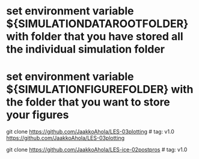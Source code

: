 # set environment variable ${SIMULATIONDATAROOTFOLDER} with folder that you have stored all the individual simulation folder


# set environment variable ${SIMULATIONFIGUREFOLDER} with the folder that you want to store your figures



git clone https://github.com/JaakkoAhola/LES-03plotting # tag: v1.0 https://github.com/JaakkoAhola/LES-03plotting


git clone https://github.com/JaakkoAhola/LES-ice-02postpros # tag: v1.0

